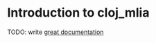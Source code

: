 # Introduction to cloj_mlia

TODO: write [great documentation](http://jacobian.org/writing/great-documentation/what-to-write/)
